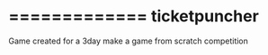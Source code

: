 =============
ticketpuncher
=============

Game created for a 3day make a game from scratch competition

